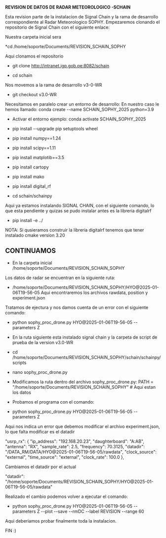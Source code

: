 **REVISION DE DATOS DE RADAR METEOROLOGICO -SCHAIN**

Esta revision parte de la instalacion de Signal Chain y la rama de desarrollo correspondiente al Radar Meteorologico SOPHY.
Empezaremos clonando el repositorio de Signal Chain con el siguiente enlace:

Nuestra carpeta inicial sera

*cd /home/soporte/Documents/REVISION_SCHAIN_SOPHY

Aqui clonamos el repositorio

* git clone http://intranet.igp.gob.pe:8082/schain

* cd schain

Nos movemos a la rama de desarrollo v3-0-WR

* git checkout v3.0-WR

Necesitamos en paralelo crear un entorno de desarrollo:
En nuestro caso le hemos llamado: conda create --name SCHAIN_SOPHY_2025 python=3.9

* Activar el entorno ejemplo: conda activate SCHAIN_SOPHY_2025

* pip install --upgrade pip setuptools wheel

* pip install numpy==1.24

* pip install scipy==1.11

* pip install matplotib==3.5

* pip install cartopy

* pip install mako

* pip install digital_rf

* cd schain/schainpy

Aqui ya estamos instalando SIGNAL CHAIN, con el siguiente comando, lo que esta pendiente y quizas se pudo instalar antes es la libreria digitalrf

* pip install -e ../


NOTA: Si qusieramos construir la libreria digitalrf tenemos que tener instalado cmake version 3.20


**CONTINUAMOS**
---

* En la carpeta inicial /home/soporte/Documents/REVISION_SCHAIN_SOPHY

Los datos de radar se encuentran en la siguiente ruta:
* /home/soporte/Documents/REVISION_SCHAIN_SOPHY/HYO@2025-01-06T19-56-05
Aqui encontraremos los archivos rawdata, position y experiment.json


Tratamos de ejectura y nos damos cuenta de un error con el siguiente comando:

* python sophy_proc_drone.py  HYO@2025-01-06T19-56-05 --parameters Z

* En la  ruta  siguiente esta instalado signal chain y la carpeta de script de prueba de  la version v3.0-WR

* cd /home/soporte/Documents/REVISION_SCHAIN_SOPHY/schain/schainpy/scripts

* nano sophy_proc_drone.py

* Modificamos la ruta dentro del archivo sophy_proc_drone.py: 
  PATH = "/home/soporte/Documents/REVISION_SCHAIN_SOPHY" # Aqui estan los datos 


* Probamos el programa con el comando:

* python sophy_proc_drone.py  HYO@2025-01-06T19-56-05 --parameters Z

Aqui nos indica un error que debemos modificar el archivo experiment.json, lo que falta modificar es el datadir


   "usrp_rx": {
     "ip_address": "192.168.20.23",
     "daughterboard": "A:AB",
     "antenna": "RX",
     "sample_rate": 2.5,
     "frequency": 70.3125,
     "datadir": "/DATA_RM/DATA/HYO@2025-01-06T19-56-05/rawdata",
     "clock_source": "external",
     "time_source": "external",
     "clock_rate": 100.0
   },


Cambiamos el datadir por el actual

"datadir": "/home/soporte/Documents/REVISION_SCHAIN_SOPHY/HYO@2025-01-06T19-56-05/rawdata"


Realizado el cambio podemos volver a ejecutar el comando:

* python sophy_proc_drone.py  HYO@2025-01-06T19-56-05 --parameters Z --plot --save --rmDC --label REVISION --range 60

Aqui deberiamos probar finalmente toda la instalacion.

FIN :)
